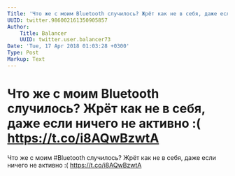 ```yaml
---
Title: 'Что же с моим Bluetooth случилось? Жрёт как не в себя, даже если ничего не активно :( https://t.co/i8AQwBzwtA'
UUID: twitter.986002161350905857
Author:
    Title: Balancer
    UUID: twitter.user.balancer73
Date: 'Tue, 17 Apr 2018 01:03:28 +0300'
Type: Post
Markup: Text
---
```


# Что же с моим Bluetooth случилось? Жрёт как не в себя, даже если ничего не активно :( https://t.co/i8AQwBzwtA

Что же с моим #Bluetooth случилось? Жрёт как не в себя, даже
если ничего не активно :( https://t.co/i8AQwBzwtA